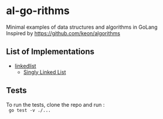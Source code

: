 # al-go-rithms
Minimal examples of data structures and algorithms in GoLang</br>
Inspired by https://github.com/keon/algorithms 

## List of Implementations
- [linkedlist](linkedlist)
    - [Singly Linked List](linkedlist/singly_linked_list/singly_linked_list.go)
                            

## Tests
To run the tests, clone the repo and run :  
``` go test -v ./...```
